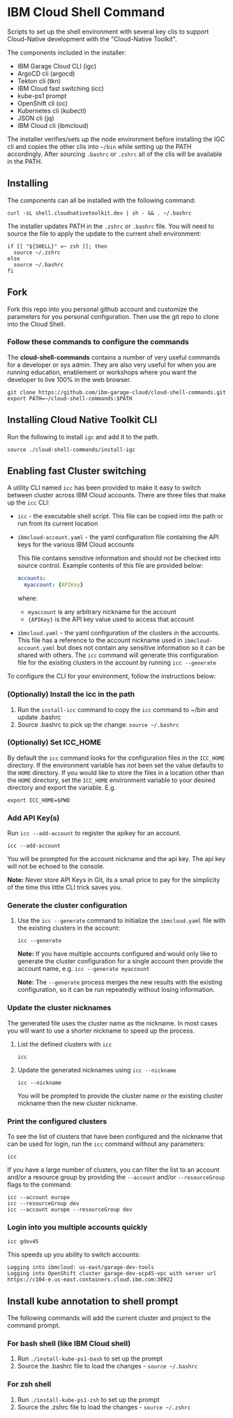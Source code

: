 # IBM Cloud Shell Command

Scripts to set up the shell environment with several key clis to support Cloud-Native development with the "Cloud-Native Toolkit".

The components included in the installer:

- IBM Garage Cloud CLI (igc)
- ArgoCD cli (argocd)
- Tekton cli (tkn)
- IBM Cloud fast switching (icc)
- kube-ps1 prompt
- OpenShift cli (oc)
- Kubernetes cli (kubectl)
- JSON cli (jq)
- IBM Cloud cli (ibmcloud)

The installer verifies/sets up the node environment before installing the IGC cli and copies the other clis into `~/bin` while setting up the PATH accordingly.
After sourcing `.bashrc` or `.zshrc` all of the clis will be available in the PATH.  

## Installing

The components can all be installed with the following command:

```shell
curl -sL shell.cloudnativetoolkit.dev | sh - && . ~/.bashrc
```

The installer updates PATH in the `.zshrc` or `.bashrc` file. You will need to source the file to apply the update to the current shell environment:

```shell
if [[ "${SHELL}" =~ zsh ]]; then
  source ~/.zshrc
else
  source ~/.bashrc
fi
```

## Fork

Fork this repo into you personal github account and customize the parameters for you personal configuration. Then use the git repo to clone into the Cloud Shell.

### Follow these commands to configure the commands

The **cloud-shell-commands** contains a number of very useful commands for a developer or sys admin. They are also very useful for when you are running education, enablement or workshops where you want the developer to live 100% in the web browser.

```
git clone https://github.com/ibm-garage-cloud/cloud-shell-commands.git
export PATH=~/cloud-shell-commands:$PATH
```

## Installing Cloud Native Toolkit CLI

Run the following to install `igc` and add it to the path.

```
source ./cloud-shell-commands/install-igc
```

## Enabling fast Cluster switching 

A utility CLI named `icc` has been provided to make it easy to switch between cluster across IBM Cloud accounts. There are three files that make up the `icc` CLI:

- `icc` - the executable shell script. This file can be copied into the path or run from its current location
- `ibmcloud-account.yaml` - the yaml configuration file containing the API keys for the various IBM Cloud accounts

    This file contains sensitive information and should not be checked into source control. Example contents of this file are provided below:

    ```yaml
    accounts:
      myaccount: {APIKey}
    ```

    where:
    - `myaccount` is any arbitrary nickname for the account
    - `{APIKey}` is the API key value used to access that account
  
- `ibmcloud.yaml` - the yaml configuration of the clusters in the accounts. This file has a reference to the account nickname used in `ibmcloud-account.yaml` but does not contain any sensitive information so it can be shared with others. The `icc` command will generate this configuration file for the existing clusters in the account by running `icc --generate`


To configure the CLI for your environment, follow the instructions below:

### (Optionally) Install the icc in the path

1. Run the `install-icc` command to copy the `icc` command to ~/bin and update .bashrc
2. Source .bashrc to pick up the change: `source ~/.bashrc`

### (Optionally) Set ICC_HOME

By default the `icc` command looks for the configuration files in the `ICC_HOME` directory. If the environment variable has not been set the value defaults to
the `HOME` directory. If you would like to store the files in a location other than the `HOME` directory, set the `ICC_HOME` environment variable to your desired directory
and export the variable. E.g.

```shell script
export ICC_HOME=$PWD
```

### Add API Key(s)

Run `icc --add-account` to register the apikey for an account.

```shell script
icc --add-account
```

You will be prompted for the account nickname and the api key. The api key will not be echoed to the console.

**Note:** Never store API Keys in Git, its a small price to pay for the simplicity of the time this little CLI trick saves you.

### Generate the cluster configuration

1. Use the `icc --generate` command to initialize the `ibmcloud.yaml` file with the existing clusters in the account:
       
    ```shell script
    icc --generate
    ```

    **Note:** If you have multiple accounts configured and would only like to generate the cluster configuration for a single account then provide the account name, e.g. `icc --generate myaccount`

    **Note:** The `--generate` process merges the new results with the existing configuration, so it can be run repeatedly without losing information.

### Update the cluster nicknames

The generated file uses the cluster name as the nickname. In most cases you will want to use a shorter nickname to speed up the process.

1. List the defined clusters with `icc`
   
    ```shell script
    icc
    ```

2. Update the generated nicknames using `icc --nickname`
   
    ```shell script
    icc --nickname
    ```

    You will be prompted to provide the cluster name or the existing cluster nickname then the new cluster nickname.

### Print the configured clusters

To see the list of clusters that have been configured and the nickname that can be used for login, run the `icc` command without any parameters:

```shell script
icc
```

If you have a large number of clusters, you can filter the list to an account and/or a resource group by providing the `--account` and/or `--resourceGroup` flags to the command:

```shell script
icc --account europe
icc --resourceGroup dev
icc --account europe --resourceGroup dev
```

### Login into you multiple accounts quickly

```shell script
icc gdev45
```

This speeds up you ability to switch accounts:

```
Logging into ibmcloud: us-east/garage-dev-tools
Logging into OpenShift cluster garage-dev-ocp45-vpc with server url https://c104-e.us-east.containers.cloud.ibm.com:30922
```

## Install kube annotation to shell prompt

The following commands will add the current cluster and project to the command prompt.

### For bash shell (like IBM Cloud shell)

1. Run `./install-kube-ps1-bash` to set up the prompt
2. Source the .bashrc file to load the changes - `source ~/.bashrc`

### For zsh shell

1. Run `./install-kube-ps1-zsh` to set up the prompt
2. Source the .zshrc file to load the changes - `source ~/.zshrc`
